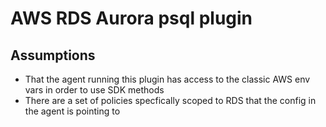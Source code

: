 # AWS RDS Aurora psql plugin

## Assumptions

- That the agent running this plugin has access to the classic AWS env vars in order to use SDK methods
- There are a set of policies specfically scoped to RDS that the config in the agent is pointing to
